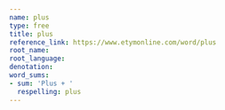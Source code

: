 ```yaml
---
name: plus
type: free
title: plus
reference_link: https://www.etymonline.com/word/plus
root_name: 
root_language: 
denotation: 
word_sums:
- sum: 'Plus + '
  respelling: plus
---
```

